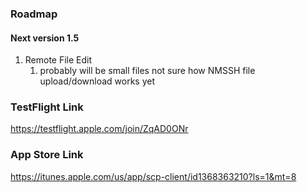 ### Roadmap

#### Next version 1.5

1. Remote File Edit
    1. probably will be small files not sure how NMSSH file upload/download works yet
  
  
  
  
  
### TestFlight Link

https://testflight.apple.com/join/ZqAD0ONr

### App Store Link

https://itunes.apple.com/us/app/scp-client/id1368363210?ls=1&mt=8
